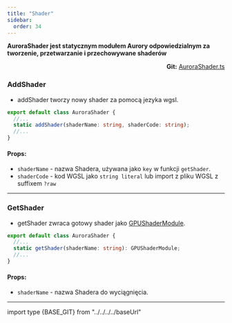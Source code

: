 ```yaml
---
title: "Shader"
sidebar:
  order: 34
---
```


**AuroraShader jest statycznym modułem Aurory odpowiedzialnym za tworzenie, przetwarzanie i przechowywane shaderów**

<div style="text-align: right">
  <b>Git:</b>
  <a href="https://github.com/Tolethrien/GameEngine-core/blob/dev/src/core/aurora/auroraShader.ts" style="cursor:pointer">
    AuroraShader.ts
  </a>
</div>

### AddShader

- addShader tworzy nowy shader za pomocą jezyka wgsl.

```ts title="AuroraShader.ts"
export default class AuroraShader {
  //...
  static addShader(shaderName: string, shaderCode: string);
  //...
}
```

#### Props:

- `shaderName` - nazwa Shadera, używana jako `key` w funkcji `getShader`.
- `shaderCode` - kod WGSL jako `string literal` lub import z pliku WGSL z suffixem `?raw`

<hr />

### GetShader

- getShader zwraca gotowy shader jako [GPUShaderModule](https://gpuweb.github.io/types/interfaces/GPUShaderModule.html).

```ts title="AuroraShader.ts"
export default class AuroraShader {
  //...
  static getShader(shaderName: string): GPUShaderModule;
  //...
}
```

#### Props:

- `shaderName` - nazwa Shadera do wyciągnięcia.

<hr />
import type {BASE_GIT} from "../../../../baseUrl"
